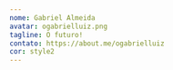```yaml
---
nome: Gabriel Almeida
avatar: ogabrielluiz.png
tagline: O futuro!
contato: https://about.me/ogabrielluiz
cor: style2
---
```

